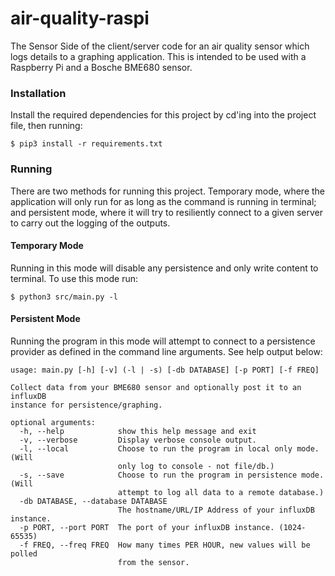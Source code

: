 # air-quality-raspi
The Sensor Side of the client/server code for an air quality sensor which logs details to a graphing application.
This is intended to be used with a Raspberry Pi and a Bosche BME680 sensor.


### Installation
Install the required dependencies for this project by cd'ing into the project file, then running:
```(bash)
$ pip3 install -r requirements.txt
```


### Running
There are two methods for running this project. Temporary mode, where the application will only run for as long as the command is running in terminal; and persistent mode, where it will try to resiliently connect to a given server to carry out the logging of the outputs.

#### Temporary Mode
Running in this mode will disable any persistence and only write content to terminal.
To use this mode run:
```(bash)
$ python3 src/main.py -l
```

#### Persistent Mode
Running the program in this mode will attempt to connect to a persistence provider as defined in the command line arguments. See help output below:
```
usage: main.py [-h] [-v] (-l | -s) [-db DATABASE] [-p PORT] [-f FREQ]

Collect data from your BME680 sensor and optionally post it to an influxDB
instance for persistence/graphing.

optional arguments:
  -h, --help            show this help message and exit
  -v, --verbose         Display verbose console output.
  -l, --local           Choose to run the program in local only mode. (Will
                        only log to console - not file/db.)
  -s, --save            Choose to run the program in persistence mode. (Will
                        attempt to log all data to a remote database.)
  -db DATABASE, --database DATABASE
                        The hostname/URL/IP Address of your influxDB instance.
  -p PORT, --port PORT  The port of your influxDB instance. (1024-65535)
  -f FREQ, --freq FREQ  How many times PER HOUR, new values will be polled
                        from the sensor.
```
